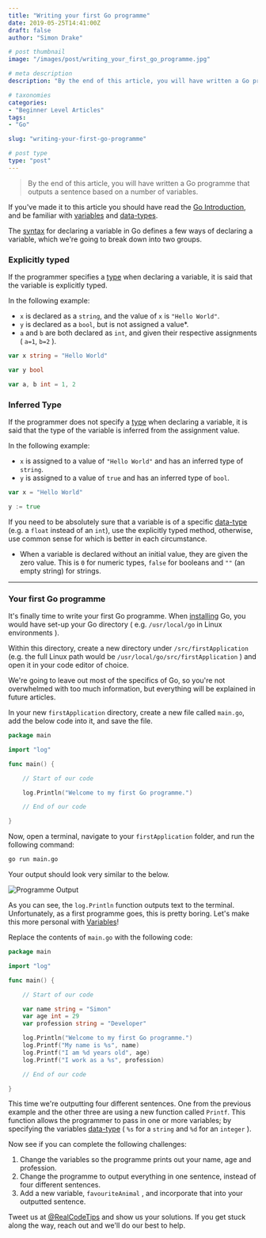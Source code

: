 ```yaml
---
title: "Writing your first Go programme"
date: 2019-05-25T14:41:00Z
draft: false
author: "Simon Drake"

# post thumbnail
image: "/images/post/writing_your_first_go_programme.jpg"

# meta description
description: "By the end of this article, you will have written a Go programme that outputs a sentence based on a number of variables."

# taxonomies
categories:
- "Beginner Level Articles"
tags:
- "Go"

slug: "writing-your-first-go-programme"

# post type
type: "post"
---
```



> By the end of this article, you will have written a Go programme that outputs a sentence based on a number of variables.

If you've made it to this article you should have read the [Go Introduction](https://www.codetips.co.uk/languages/go/go-introduction/), and be familiar with [variables](https://www.codetips.co.uk/beginner/what-is-a-variable/) and [data-types](https://www.codetips.co.uk/beginner/what-is-a-data-type/).

The [syntax](https://www.codetips.co.uk/beginner/what-is-syntax/) for declaring a variable in Go defines a few ways of declaring a variable, which we're going to break down into two groups.

### Explicitly typed

If the programmer specifies a [type](https://codetips.co.uk/beginner/what-is-a-data-type/) when declaring a variable, it is said that the variable is explicitly typed.

In the following example:

* `x` is declared as a `string`, and the value of `x` is `"Hello World"`.
* `y` is declared as a `bool`, but is not assigned a value*.
* `a` and `b` are both declared as `int`, and given their respective assignments ( `a=1`, `b=2` ).

```go
var x string = "Hello World"

var y bool

var a, b int = 1, 2
```



### Inferred Type

If the programmer does not specify a [type](https://codetips.co.uk/beginner/what-is-a-data-type/) when declaring a variable, it is said that the type of the variable is inferred from the assignment value.

In the following example:

* `x` is assigned to a value of `"Hello World"` and has an inferred type of `string`.
* `y` is assigned to a value of `true` and has an inferred type of `bool`.

```go
var x = "Hello World"

y := true
```



If you need to be absolutely sure that a variable is of a specific [data-type](https://www.codetips.co.uk/beginner/what-is-a-data-type/) (e.g. a `float` instead of an `int`), use the explicitly typed method, otherwise, use common sense for which is better in each circumstance.

* When a variable is declared without an initial value, they are given the zero value. This is `0` for numeric types, `false` for booleans and `""` (an empty string) for strings.

---

### Your first Go programme

It's finally time to write your first Go programme. When [installing](https://golang.org/doc/install) Go, you would have set-up your Go directory ( e.g. `/usr/local/go` in Linux environments ).

Within this directory, create a new directory under `/src/firstApplication` (e.g. the full Linux path would be `/usr/local/go/src/firstApplication` ) and open it in your code editor of choice.

We're going to leave out most of the specifics of Go, so you're not overwhelmed with too much information, but everything will be explained in future articles.

In your new `firstApplication` directory, create a new file called `main.go`, add the below code into it, and save the file.

```go
package main

import "log"

func main() {

	// Start of our code

	log.Println("Welcome to my first Go programme.")

	// End of our code

}

```



Now, open a terminal, navigate to your `firstApplication` folder, and run the following command:

```bash
go run main.go
```



Your output should look very similar to the below.

![Programme Output](/images/content/writing_your_first_go_programme_programme_output.jpg)



As you can see, the `log.Println` function outputs text to the terminal. Unfortunately, as a first programme goes, this is pretty boring. Let's make this more personal with [Variables](https://www.codetips.co.uk/beginner/what-is-a-variable/)!

Replace the contents of `main.go` with the following code:

```go
package main

import "log"

func main() {

	// Start of our code

	var name string = "Simon"
	var age int = 29
	var profession string = "Developer"

	log.Println("Welcome to my first Go programme.")
	log.Printf("My name is %s", name)
	log.Printf("I am %d years old", age)
	log.Printf("I work as a %s", profession)

	// End of our code

}
```



This time we're outputting four different sentences. One from the previous example and the other three are using a new function called `Printf`. This function allows the programmer to pass in one or more variables; by specifying the variables [data-type](https://www.codetips.co.uk/beginner/what-is-a-data-type/) ( `%s` for a `string` and `%d` for an `integer` ).

Now see if you can complete the following challenges:

1. Change the variables so the programme prints out your name, age and profession.
2. Change the programme to output everything in one sentence, instead of four different sentences.
3. Add a new variable, `favouriteAnimal` , and incorporate that into your outputted sentence.

Tweet us at [@RealCodeTips](https://twitter.com/RealCodeTips) and show us your solutions. If you get stuck along the way, reach out and we'll do our best to help.

